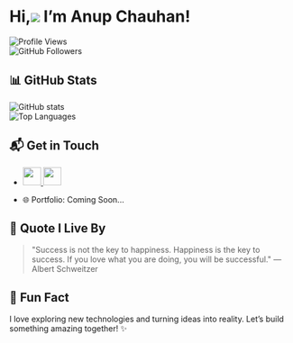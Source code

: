 # Hi,![](https://user-images.githubusercontent.com/18350557/176309783-0785949b-9127-417c-8b55-ab5a4333674e.gif) I’m Anup Chauhan!  

![Profile Views](https://komarev.com/ghpvc/?username=anupchauhanak6&color=brightgreen)  
![GitHub Followers](https://img.shields.io/github/followers/anupchauhanak6?style=social)  
 


## 📊 GitHub Stats  
![GitHub stats](https://github-readme-stats.vercel.app/api?username=anupchauhanak6&show_icons=true&theme=radical)  
![Top Languages](https://github-readme-stats.vercel.app/api/top-langs/?username=anupchauhanak6&layout=compact&theme=radical)  

## 📬 Get in Touch    

- <p align="left"> <a href="https://www.linkedin.com/in/anup-chauhan-22b8132bb/" target="_blank" rel="noreferrer"> <picture> <source media="(prefers-color-scheme: dark)" srcset="https://raw.githubusercontent.com/danielcranney/readme-generator/main/public/icons/socials/linkedin-dark.svg" /> <source media="(prefers-color-scheme: light)" srcset="https://raw.githubusercontent.com/danielcranney/readme-generator/main/public/icons/socials/linkedin.svg" /> <img src="https://raw.githubusercontent.com/danielcranney/readme-generator/main/public/icons/socials/linkedin.svg" width="32" height="32" /> </picture> </a>   <a href="https://www.x.com/anup_chauhan_ak" target="_blank" rel="noreferrer"> <picture> <source media="(prefers-color-scheme: dark)" srcset="https://raw.githubusercontent.com/danielcranney/readme-generator/main/public/icons/socials/twitter-dark.svg" /> <source media="(prefers-color-scheme: light)" srcset="https://raw.githubusercontent.com/danielcranney/readme-generator/main/public/icons/socials/twitter.svg" /> <img src="https://raw.githubusercontent.com/danielcranney/readme-generator/main/public/icons/socials/twitter.svg" width="32" height="32" /> </picture> </a>

</p>

- 🌐 Portfolio: Coming Soon...
    
## 🌠 Quote I Live By  
> "Success is not the key to happiness. Happiness is the key to success. If you love what you are doing, you will be successful." — Albert Schweitzer  

## 🌟 Fun Fact  
I love exploring new technologies and turning ideas into reality. Let’s build something amazing together! ✨  
